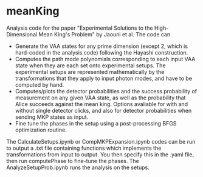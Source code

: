 # meanKing
Analysis code for the paper "Experimental Solutions to the High-Dimensional Mean King's Problem" by Jaouni et al. The code can 

- Generate the VAA states for any prime dimension (except 2, which is hard-coded in the analysis code) following the Hayashi construction. 
- Computes the path mode polynomials corresponding to each input VAA state when they are each set onto experimental setups. The experimental setups are represented mathematically by the transformations that they apply to input photon modes, and have to be computed by hand. 
- Computes/plots the detector probabilities and the success probability of measurement on any given VAA state, as well as the probability that Alice succeeds against the mean king. Options avaliable for with and without single detector clicks,  and also for detector probabilities when sending MKP states as input. 
- Fine tune the phases in the setup using a post-processing BFGS optimization routine.

The CalculateSetups.ipynb or CompMKPExpansion.ipynb codes can be run to output a .txt file containing functions which implements the transformations from input to output. You then specify this in the .yaml file, then run computePhase to fine-tune the phases. The AnalyzeSetupProb.ipynb runs the analysis on the setups. 




